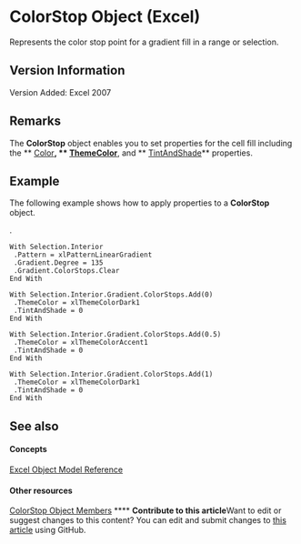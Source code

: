 
# ColorStop Object (Excel)

Represents the color stop point for a gradient fill in a range or selection.


## Version Information

Version Added: Excel 2007 


## Remarks

The  **ColorStop** object enables you to set properties for the cell fill including the ** [Color](ca90fc42-2a7a-d43e-9c2c-0055f6bf9010.md)**,  ** [ThemeColor](5cd6a0f2-408e-30e8-0c1f-5584d888eccd.md)**, and  ** [TintAndShade](3ec15506-3ba6-a173-a11b-d17448fcdb1b.md)** properties.


## Example

The following example shows how to apply properties to a  **ColorStop** object.

.




```
With Selection.Interior 
 .Pattern = xlPatternLinearGradient 
 .Gradient.Degree = 135 
 .Gradient.ColorStops.Clear 
End With 
 
With Selection.Interior.Gradient.ColorStops.Add(0) 
 .ThemeColor = xlThemeColorDark1 
 .TintAndShade = 0 
End With 
 
With Selection.Interior.Gradient.ColorStops.Add(0.5) 
 .ThemeColor = xlThemeColorAccent1 
 .TintAndShade = 0 
End With 
 
With Selection.Interior.Gradient.ColorStops.Add(1) 
 .ThemeColor = xlThemeColorDark1 
 .TintAndShade = 0 
End With
```


## See also


#### Concepts


 [Excel Object Model Reference](11ea8598-8a20-92d5-f98b-0da04263bf2c.md)
#### Other resources


 [ColorStop Object Members](b2ce7445-3ac9-b5c9-95b1-05536b107841.md)
****   **Contribute to this article**Want to edit or suggest changes to this content? You can edit and submit changes to  [this article](https://github.com/jhershey00/VBA_Excel_Test/OpenXMLCon/articles/43c4d024-8213-5f93-dfa9-229f37e09d9a.md) using GitHub.

